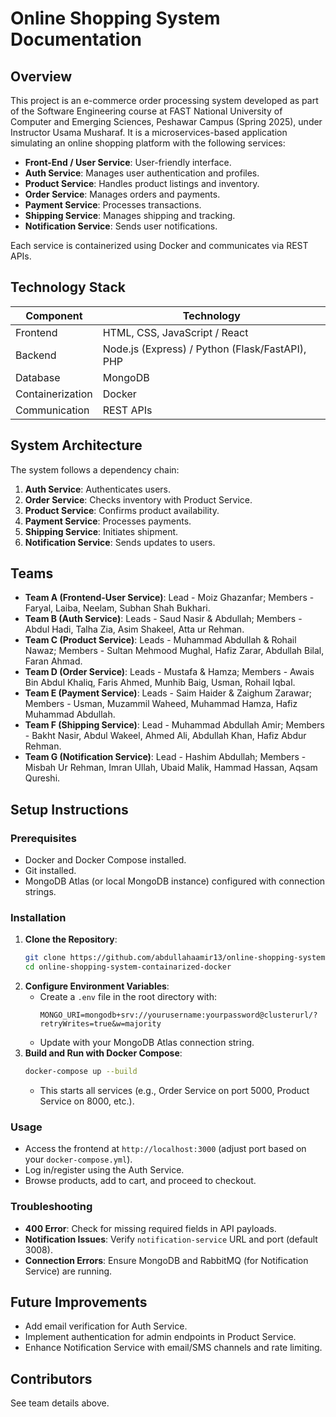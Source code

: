 # Online Shopping System Documentation

## Overview
This project is an e-commerce order processing system developed as part of the Software Engineering course at FAST National University of Computer and Emerging Sciences, Peshawar Campus (Spring 2025), under Instructor Usama Musharaf. It is a microservices-based application simulating an online shopping platform with the following services:
- **Front-End / User Service**: User-friendly interface.
- **Auth Service**: Manages user authentication and profiles.
- **Product Service**: Handles product listings and inventory.
- **Order Service**: Manages orders and payments.
- **Payment Service**: Processes transactions.
- **Shipping Service**: Manages shipping and tracking.
- **Notification Service**: Sends user notifications.

Each service is containerized using Docker and communicates via REST APIs.

## Technology Stack
| Component    | Technology                  |
|--------------|-----------------------------|
| Frontend     | HTML, CSS, JavaScript / React |
| Backend      | Node.js (Express) / Python (Flask/FastAPI), PHP |
| Database     | MongoDB                     |
| Containerization | Docker                  |
| Communication| REST APIs                   |

## System Architecture
The system follows a dependency chain:
1. **Auth Service**: Authenticates users.
2. **Order Service**: Checks inventory with Product Service.
3. **Product Service**: Confirms product availability.
4. **Payment Service**: Processes payments.
5. **Shipping Service**: Initiates shipment.
6. **Notification Service**: Sends updates to users.

## Teams
- **Team A (Frontend-User Service)**: Lead - Moiz Ghazanfar; Members - Faryal, Laiba, Neelam, Subhan Shah Bukhari.
- **Team B (Auth Service)**: Leads - Saud Nasir & Abdullah; Members - Abdul Hadi, Talha Zia, Asim Shakeel, Atta ur Rehman.
- **Team C (Product Service)**: Leads - Muhammad Abdullah & Rohail Nawaz; Members - Sultan Mehmood Mughal, Hafiz Zarar, Abdullah Bilal, Faran Ahmad.
- **Team D (Order Service)**: Leads - Mustafa & Hamza; Members - Awais Bin Abdul Khaliq, Faris Ahmed, Munhib Baig, Usman, Rohail Iqbal.
- **Team E (Payment Service)**: Leads - Saim Haider & Zaighum Zarawar; Members - Usman, Muzammil Waheed, Muhammad Hamza, Hafiz Muhammad Abdullah.
- **Team F (Shipping Service)**: Lead - Muhammad Abdullah Amir; Members - Bakht Nasir, Abdul Wakeel, Ahmed Ali, Abdullah Khan, Hafiz Abdur Rehman.
- **Team G (Notification Service)**: Lead - Hashim Abdullah; Members - Misbah Ur Rehman, Imran Ullah, Ubaid Malik, Hammad Hassan, Aqsam Qureshi.

## Setup Instructions

### Prerequisites
- Docker and Docker Compose installed.
- Git installed.
- MongoDB Atlas (or local MongoDB instance) configured with connection strings.

### Installation
1. **Clone the Repository**:
   ```bash
   git clone https://github.com/abdullahaamir13/online-shopping-system-containarized-docker.git
   cd online-shopping-system-containarized-docker
   ```
2. **Configure Environment Variables**:
   - Create a `.env` file in the root directory with:
     ```
     MONGO_URI=mongodb+srv://yourusername:yourpassword@clusterurl/?retryWrites=true&w=majority
     ```
   - Update with your MongoDB Atlas connection string.
3. **Build and Run with Docker Compose**:
   ```bash
   docker-compose up --build
   ```
   - This starts all services (e.g., Order Service on port 5000, Product Service on 8000, etc.).

### Usage
- Access the frontend at `http://localhost:3000` (adjust port based on your `docker-compose.yml`).
- Log in/register using the Auth Service.
- Browse products, add to cart, and proceed to checkout.

### Troubleshooting
- **400 Error**: Check for missing required fields in API payloads.
- **Notification Issues**: Verify `notification-service` URL and port (default 3008).
- **Connection Errors**: Ensure MongoDB and RabbitMQ (for Notification Service) are running.

## Future Improvements
- Add email verification for Auth Service.
- Implement authentication for admin endpoints in Product Service.
- Enhance Notification Service with email/SMS channels and rate limiting.

## Contributors
See team details above.
